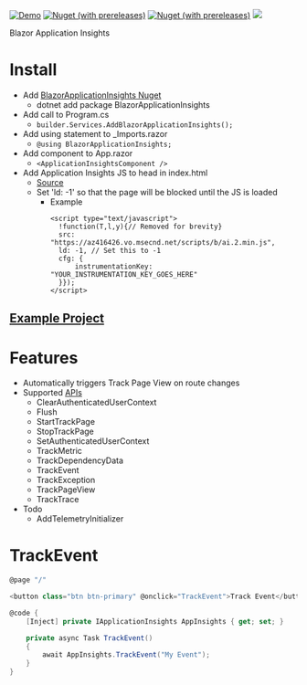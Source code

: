 [![Demo](https://img.shields.io/badge/Live-Demo-Blue?style=flat-square)](https://BlazorApplicationInsights.netlify.app/)
[![Nuget (with prereleases)](https://img.shields.io/nuget/vpre/BlazorApplicationInsights.svg?style=flat-square)](https://www.nuget.org/packages/BlazorApplicationInsights)
[![Nuget (with prereleases)](https://img.shields.io/nuget/dt/BlazorApplicationInsights.svg?style=flat-square)](https://www.nuget.org/packages/BlazorApplicationInsights)
![](https://github.com/IvanJosipovic/BlazorApplicationInsights/workflows/CI/CD/badge.svg)

Blazor Application Insights

# Install

- Add [BlazorApplicationInsights Nuget](https://www.nuget.org/packages/BlazorApplicationInsights)
  - dotnet add package BlazorApplicationInsights
- Add call to Program.cs
  - ```builder.Services.AddBlazorApplicationInsights();```
- Add using statement to _Imports.razor
  - ```@using BlazorApplicationInsights;```
- Add component to App.razor
  - ```<ApplicationInsightsComponent />```
- Add Application Insights JS to head in index.html
  - [Source](https://docs.microsoft.com/en-us/azure/azure-monitor/app/javascript#snippet-based-setup)
  - Set 'ld: -1' so that the page will be blocked until the JS is loaded
    - Example
      ```
      <script type="text/javascript">
        !function(T,l,y){// Removed for brevity}
        src: "https://az416426.vo.msecnd.net/scripts/b/ai.2.min.js",
        ld: -1, // Set this to -1
        cfg: {
            instrumentationKey: "YOUR_INSTRUMENTATION_KEY_GOES_HERE"
        }});
      </script>
      ```

## [Example Project](https://github.com/IvanJosipovic/BlazorApplicationInsights/tree/master/src/BlazorApplicationInsights.Sample)

# Features
 - Automatically triggers Track Page View on route changes
 - Supported [APIs](https://github.com/microsoft/ApplicationInsights-JS/blob/master/API-reference.md#addTelemetryInitializer)
   - ClearAuthenticatedUserContext
   - Flush
   - StartTrackPage
   - StopTrackPage
   - SetAuthenticatedUserContext
   - TrackMetric
   - TrackDependencyData
   - TrackEvent
   - TrackException
   - TrackPageView
   - TrackTrace
 - Todo
   - AddTelemetryInitializer


# TrackEvent
```csharp
@page "/"

<button class="btn btn-primary" @onclick="TrackEvent">Track Event</button>

@code {
    [Inject] private IApplicationInsights AppInsights { get; set; }

    private async Task TrackEvent()
    {
        await AppInsights.TrackEvent("My Event");
    }
}
```

